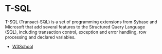 # T-SQL
T-SQL (Transact-SQL) is a set of programming extensions from Sybase and Microsoft that add several features to the Structured Query Language (SQL), including transaction control, exception and error handling, row processing and declared variables.

* [W3School](https://www.w3schools.com/sql/)
